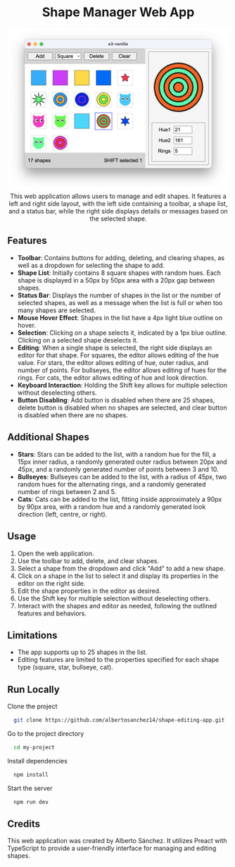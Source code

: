 <div align="center">
  <h1>Shape Manager Web App</h1>
  <a href="https://github.com/albertosanchez14/shape-editing-app">
    <img src="https://github.com/albertosanchez14/shape-editing-app/blob/master/public/a3-screencap.png" alt="Preview" width=800/>
  </a>
  This web application allows users to manage and edit shapes. It features a left and right side layout, with the left side containing a toolbar, a shape list, and a status bar, while the right side displays details or messages based on the selected shape.
</div>

## Features

- **Toolbar**: Contains buttons for adding, deleting, and clearing shapes, as well as a dropdown for selecting the shape to add.
- **Shape List**: Initially contains 8 square shapes with random hues. Each shape is displayed in a 50px by 50px area with a 20px gap between shapes.
- **Status Bar**: Displays the number of shapes in the list or the number of selected shapes, as well as a message when the list is full or when too many shapes are selected.
- **Mouse Hover Effect**: Shapes in the list have a 4px light blue outline on hover.
- **Selection**: Clicking on a shape selects it, indicated by a 1px blue outline. Clicking on a selected shape deselects it.
- **Editing**: When a single shape is selected, the right side displays an editor for that shape. For squares, the editor allows editing of the hue value. For stars, the editor allows editing of hue, outer radius, and number of points. For bullseyes, the editor allows editing of hues for the rings. For cats, the editor allows editing of hue and look direction.
- **Keyboard Interaction**: Holding the Shift key allows for multiple selection without deselecting others.
- **Button Disabling**: Add button is disabled when there are 25 shapes, delete button is disabled when no shapes are selected, and clear button is disabled when there are no shapes.

## Additional Shapes

- **Stars**: Stars can be added to the list, with a random hue for the fill, a 15px inner radius, a randomly generated outer radius between 20px and 45px, and a randomly generated number of points between 3 and 10.
- **Bullseyes**: Bullseyes can be added to the list, with a radius of 45px, two random hues for the alternating rings, and a randomly generated number of rings between 2 and 5.
- **Cats**: Cats can be added to the list, fitting inside approximately a 90px by 90px area, with a random hue and a randomly generated look direction (left, centre, or right).

## Usage

1. Open the web application.
2. Use the toolbar to add, delete, and clear shapes.
3. Select a shape from the dropdown and click "Add" to add a new shape.
4. Click on a shape in the list to select it and display its properties in the editor on the right side.
5. Edit the shape properties in the editor as desired.
6. Use the Shift key for multiple selection without deselecting others.
7. Interact with the shapes and editor as needed, following the outlined features and behaviors.

## Limitations

- The app supports up to 25 shapes in the list.
- Editing features are limited to the properties specified for each shape type (square, star, bullseye, cat).

## Run Locally

Clone the project

```bash
  git clone https://github.com/albertosanchez14/shape-editing-app.git
```

Go to the project directory

```bash
  cd my-project
```

Install dependencies

```bash
  npm install
```

Start the server

```bash
  npm run dev
```
## Credits

This web application was created by Alberto Sánchez. It utilizes Preact with TypeScript to provide a user-friendly interface for managing and editing shapes.
